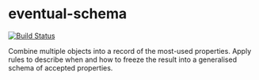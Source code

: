 eventual-schema
===============

[![Build Status](https://travis-ci.org/sebinsua/eventual-schema.png)](https://travis-ci.org/sebinsua/eventual-schema)

Combine multiple objects into a record of the most-used properties. Apply rules to describe when and how to freeze the result into a generalised schema of accepted properties.
